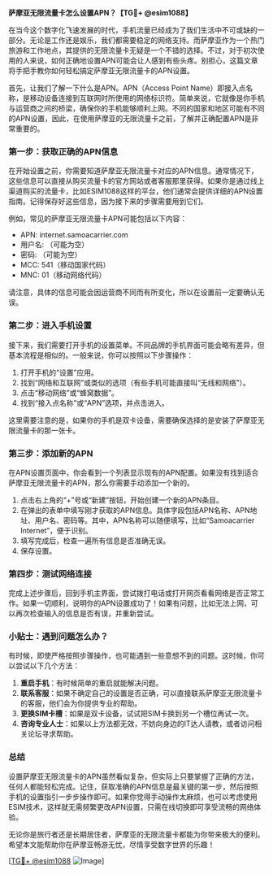 **萨摩亚无限流量卡怎么设置APN？【TG💪+ @esim1088】**

在当今这个数字化飞速发展的时代，手机流量已经成为了我们生活中不可或缺的一部分。无论是工作还是娱乐，我们都需要稳定的网络支持。而萨摩亚作为一个热门旅游和工作地点，其提供的无限流量卡无疑是一个不错的选择。不过，对于初次使用的人来说，如何正确地设置APN可能会让人感到有些头疼。别担心，这篇文章将手把手教你如何轻松搞定萨摩亚无限流量卡的APN设置。

首先，让我们了解一下什么是APN。APN（Access Point Name）即接入点名称，是移动设备连接到互联网时所使用的网络标识符。简单来说，它就像是你手机与运营商之间的桥梁，确保你的手机能够顺利上网。不同的国家和地区可能有不同的APN设置，因此，在使用萨摩亚的无限流量卡之前，了解并正确配置APN是非常重要的。

### **第一步：获取正确的APN信息**

在开始设置之前，你需要知道萨摩亚无限流量卡对应的APN信息。通常情况下，这些信息可以直接从购买流量卡的官方网站或者客服那里获得。如果你是通过线上渠道购买的流量卡，比如ESIM1088这样的平台，他们通常会提供详细的APN设置指南。记得保存好这些信息，因为接下来的步骤需要用到它们。

例如，常见的萨摩亚无限流量卡APN可能包括以下内容：
- APN: internet.samoacarrier.com
- 用户名: （可能为空）
- 密码: （可能为空）
- MCC: 541（移动国家代码）
- MNC: 01（移动网络代码）

请注意，具体的信息可能会因运营商不同而有所变化，所以在设置前一定要确认无误。

### **第二步：进入手机设置**

接下来，我们需要打开手机的设置菜单。不同品牌的手机界面可能会略有差异，但基本流程是相似的。一般来说，你可以按照以下步骤操作：

1. 打开手机的“设置”应用。
2. 找到“网络和互联网”或类似的选项（有些手机可能直接叫“无线和网络”）。
3. 点击“移动网络”或“蜂窝数据”。
4. 找到“接入点名称”或“APN”选项，并点击进入。

这里需要注意的是，如果你的手机是双卡设备，需要确保选择的是安装了萨摩亚无限流量卡的那一张卡。

### **第三步：添加新的APN**

在APN设置页面中，你会看到一个列表显示现有的APN配置。如果没有找到适合萨摩亚无限流量卡的APN，那么你需要手动添加一个新的。

1. 点击右上角的“+”号或“新建”按钮，开始创建一个新的APN条目。
2. 在弹出的表单中填写刚才获取的APN信息。具体字段包括APN名称、APN地址、用户名、密码等。其中，APN名称可以随便填写，比如“Samoacarrier Internet”，便于识别。
3. 填写完成后，检查一遍所有信息是否准确无误。
4. 保存设置。

### **第四步：测试网络连接**

完成上述步骤后，回到手机主界面，尝试拨打电话或打开网页看看网络是否正常工作。如果一切顺利，说明你的APN设置成功了！如果有问题，比如无法上网，可以再次检查输入的信息是否有误，并重新尝试。

### **小贴士：遇到问题怎么办？**

有时候，即使严格按照步骤操作，也可能遇到一些意想不到的问题。这时候，你可以尝试以下几个方法：

1. **重启手机**：有时候简单的重启就能解决问题。
2. **联系客服**：如果不确定自己的设置是否正确，可以直接联系萨摩亚无限流量卡的客服，他们会为你提供专业的帮助。
3. **更换SIM卡槽**：如果是双卡设备，试试把SIM卡换到另一个槽位再试一次。
4. **咨询专业人士**：如果以上方法都无效，不妨向身边的IT达人请教，或者访问相关论坛寻求帮助。

### **总结**

设置萨摩亚无限流量卡的APN虽然看似复杂，但实际上只要掌握了正确的方法，任何人都能轻松完成。记住，获取准确的APN信息是最关键的第一步，然后按照手机的设置指引一步步操作即可。如果你觉得手动操作太麻烦，也可以考虑使用ESIM技术，这样就无需频繁更改APN设置，只需在线切换即可享受流畅的网络体验。

无论你是旅行者还是长期居住者，萨摩亚的无限流量卡都能为你带来极大的便利。希望本文能帮助你在萨摩亚畅游无忧，尽情享受数字世界的乐趣！

[[TG💪+ @esim1088](https://t.me/s/esim1088) ![Image](https://i.postimg.cc/4NQfJmqS/Snipaste-2025-05-13-00-14-12.png)]